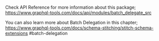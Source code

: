 Check API Reference for more information about this package;
https://www.graphql-tools.com/docs/api/modules/batch_delegate_src

You can also learn more about Batch Delegation in this chapter;
https://www.graphql-tools.com/docs/schema-stitching/stitch-schema-extensions
#batch-delegation
